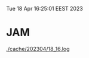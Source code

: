 Tue 18 Apr 16:25:01 EEST 2023
# JAM
<a href='./cache/202304/18_16.log'>./cache/202304/18_16.log</a>
